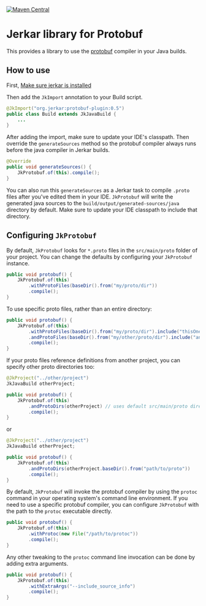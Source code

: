 [![Maven Central](https://maven-badges.herokuapp.com/maven-central/org.jerkar/protobuf-plugin/badge.svg)](https://maven-badges.herokuapp.com/maven-central/org.jerkar/protobuf-plugin) <br/>

# Jerkar library for Protobuf

This provides a library to use the [protobuf](https://developers.google.com/protocol-buffers/) compiler in your Java builds.

## How to use

First, [Make sure jerkar is installed](http://jerkar.github.io/documentation/latest/getting_started.html)

Then add the `JkImport` annotation to your Build script.

```java
@JkImport("org.jerkar:protobuf-plugin:0.5")
public class Build extends JkJavaBuild {
    ...
}
```

After adding the import, make sure to update your IDE's classpath.
Then override the `generateSources` method so the protobuf compiler always runs before the java compiler in Jerkar builds.

```java
@Override
public void generateSources() {
    JkProtobuf.of(this).compile();
}
```

You can also run this `generateSources` as a Jerkar task to compile `.proto` files after you've edited them in your IDE.
`JkProtobuf` will write the generated java sources to the `build/output/generated-sources/java` directory by default.
Make sure to update your IDE classpath to include that directory.


## Configuring `JkProtobuf`

By default, `JkProtobuf` looks for `*.proto` files in the `src/main/proto` folder of your project.
You can change the defaults by configuring your `JkProtobuf` instance.

```java
public void protobuf() {
    JkProtobuf.of(this)
        .withProtoFiles(baseDir().from("my/proto/dir"))
        .compile();
}
```

To use specific proto files, rather than an entire directory:

```java
public void protobuf() {
    JkProtobuf.of(this)
        .withProtoFiles(baseDir().from("my/proto/dir").include("thisOne.proto"))
        .andProtoFiles(baseDir().from("my/other/proto/dir").include("anotherOne.proto"))
        .compile();
}
```

If your proto files reference definitions from another project, you can specify other proto directories too:

```java
@JkProject("../other/project")
JkJavaBuild otherProject;

public void protobuf() {
    JkProtobuf.of(this)
        .andProtoDirs(otherProject) // uses default src/main/proto directory
        .compile();
}
```

or

```java
@JkProject("../other/project")
JkJavaBuild otherProject;

public void protobuf() {
    JkProtobuf.of(this)
        .andProtoDirs(otherProject.baseDir().from("path/to/proto"))
        .compile();
}
```

By default, `JkProtobuf` will invoke the protobuf compiler by using the `protoc` command in
your operating system's command line environment. If you need to use a specific protobuf compiler,
you can configure `JkProtobuf` with the path to the `protoc` executable directly.

```java
public void protobuf() {
    JkProtobuf.of(this)
        .withProtoc(new File("/path/to/protoc"))
        .compile();
}
```

Any other tweaking to the `protoc` command line invocation can be done by adding extra arguments.

```java
public void protobuf() {
    JkProtobuf.of(this)
        .withExtraArgs("--include_source_info")
        .compile();
}
```
